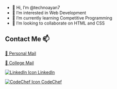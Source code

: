 - 👋 Hi, I’m @technoayan7
- 👀 I’m interested in Web Development
- 🌱 I’m currently learning Competitive Programming
- 💞️ I’m looking to collaborate on HTML and CSS

## Contact Me 📫

[📧 Personal Mail](ayanahmad7052@gmail.com)

[📧 College Mail](IIT2021090@iiita.ac.in)

[![LinkedIn Icon](https://i.stack.imgur.com/gVE0j.png) LinkedIn](https://www.linkedin.com/in/technoayan/)

[![CodeChef Icon](https://res.cloudinary.com/crunchbase-production/image/upload/c_lpad,f_auto,q_auto:eco,dpr_1/zruiknbedz8yqafxbazb) CodeChef](https://www.codechef.com/users/technoayan7)

